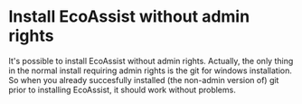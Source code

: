 # Install EcoAssist without admin rights
It's possible to install EcoAssist without admin rights. Actually, the only thing in the normal install requiring admin rights is the git for windows installation. So when you already succesfully installed (the non-admin version of) git prior to installing EcoAssist, it should work without problems. 
